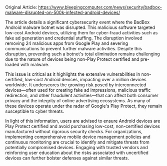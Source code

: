 Original Article: https://www.bleepingcomputer.com/news/security/badbox-malware-disrupted-on-500k-infected-android-devices/

The article details a significant cybersecurity event where the BadBox Android malware botnet was disrupted. This malicious software targeted low-cost Android devices, utilizing them for cyber-fraud activities such as fake ad generation and credential stuffing. The disruption involved removing 24 malicious apps from Google Play and severing communications to prevent further malware activities. Despite this disruption, preventing such a botnet's total elimination remains challenging due to the nature of devices being non-Play Protect certified and pre-loaded with malware.

This issue is critical as it highlights the extensive vulnerabilities in non-certified, low-cost Android devices, impacting over a million devices worldwide. It underscores the growing risk posed by interconnected devices—often used for creating fake ad impressions, malicious traffic redirection, and other fraudulent activities—that can affect both consumer privacy and the integrity of online advertising ecosystems. As many of these devices operate under the radar of Google's Play Protect, they remain susceptible to cyber threats.

In light of this information, users are advised to ensure Android devices are Play Protect certified and avoid purchasing low-cost, non-certified devices manufactured without rigorous security checks. For organizations, implementing comprehensive mobile device management policies and continuous monitoring are crucial to identify and mitigate threats from potentially compromised devices. Engaging with trusted vendors and reinforcing user education about the risks associated with uncertified devices can further bolster defenses against similar threats.